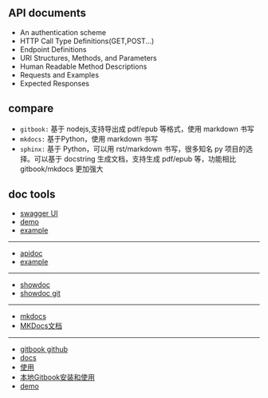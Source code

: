 ## API documents
+ An authentication scheme
+ HTTP Call Type Definitions(GET,POST...)
+ Endpoint Definitions
+ URI Structures, Methods, and Parameters
+ Human Readable Method Descriptions
+ Requests and Examples
+ Expected Responses

## compare

+ `gitbook:` 基于 nodejs,支持导出成 pdf/epub 等格式，使用 markdown 书写
+ `mkdocs:` 基于Python，使用 markdown 书写
+ `sphinx:` 基于 Python，可以用 rst/markdown 书写，很多知名 py 项目的选择。可以基于 docstring 生成文档，支持生成 pdf/epub 等，功能相比 gitbook/mkdocs 更加强大

## doc tools
<!-- generate document -->
+ [swagger UI](https://swagger.io/tools/swagger-ui/)
+ [demo](https://petstore.swagger.io/)
+ [example](https://github.com/moxingwang/swagger)
***
+ [apidoc](https://github.com/apidoc/apidoc)
+ [example](https://apidocjs.com/example/#api-User-GetUser)
***
<!-- hand writing -->
+ [showdoc](https://www.showdoc.cc/)
+ [showdoc git](https://github.com/star7th/showdoc)
***
+ [mkdocs](https://www.mkdocs.org/)
+ [MKDocs文档](https://markdown-docs-zh.readthedocs.io/zh_CN/latest/#mkdocs)
***
+ [gitbook github](https://github.com/GitbookIO/gitbook)
+ [docs](https://docs.gitbook.com/)
+ [使用](http://gitbook.zhangjikai.com/)
+ [本地Gitbook安装和使用](https://www.jianshu.com/p/bfb2ad8376bf)
+ [demo](https://docs.wavesplatform.com/en/)